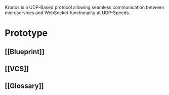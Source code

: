Kronos is a UDP-Based protocol allowing seamless communication between microservices and WebSocket functionality at UDP-Speeds.

# Prototype

## [[Blueprint]]

## [[VCS]]

## [[Glossary]]
